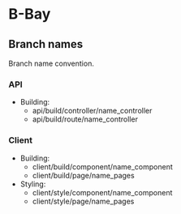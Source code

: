 # B-Bay

## Branch names
Branch name convention.

### API
- Building:
  - api/build/controller/name_controller
  - api/build/route/name_controller
### Client
- Building:
  - client/build/component/name_component
  - client/build/page/name_pages
- Styling:
  - client/style/component/name_component
  - client/style/page/name_pages
